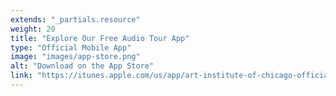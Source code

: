 ```yaml
---
extends: "_partials.resource"
weight: 20
title: "Explore Our Free Audio Tour App"
type: "Official Mobile App"
image: "images/app-store.png"
alt: "Download on the App Store"
link: "https://itunes.apple.com/us/app/art-institute-of-chicago-official-mobile-app/id1130366814?mt=8"
---
```

